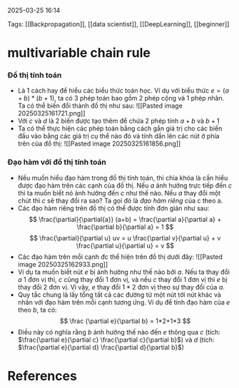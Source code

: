 2025-03-25 16:14


Tags: [[Backpropagation]], [[data scientist]], [[DeepLearning]], [[beginner]]

# multivariable chain rule
### Đồ thị tính toán
- Là 1 cách hay để hiểu các biểu thức toán học. Ví dụ với biểu thức $e = (a+b)*(b+1)$, ta có 3 phép toán bao gồm 2 phép cộng và 1 phép nhân. Ta có thể biến đổi thành đồ thị như sau:
![[Pasted image 20250325161721.png]]
- Với $c$ và $d$ là 2 biến được tạo thêm để chứa 2 phép tính $a+b$ và $b+1$
- Ta có thể thực hiện các phép toán bằng cách gắn giá trị cho các biến đầu vào bằng các giá trị cụ thể nào đó và tính dần lên các nút ở phía trên của đồ thị:
![[Pasted image 20250325161856.png]]
### Đạo hàm với đồ thị tính toán
- Nếu muốn hiểu đạo hàm trong đồ thị tính toán, thì chìa khóa là cần hiểu được đạo hàm trên các cạnh của đồ thị. Nếu $a$ ảnh hưởng trực tiếp đến $c$ thì ta muốn biết nó ảnh hưởng đến $c$ như thế nào. Nếu $a$ thay đổi một chút thì $c$ sẽ thay đổi ra sao? Ta gọi đó là *đạo hàm riêng* của c theo a.
- Các đạo hàm riêng trên đồ thị có thể được tính đơn giản như sau:
$$ \frac{\partial}{\partial{a}} (a+b) = \frac{\partial a}{\partial a} + \frac{\partial b}{\partial a} = 1
$$
$$
\frac{\partial}{\partial u} uv = u \frac{\partial v}{\partial u} + v \frac{\partial u}{\partial u} = v
$$
- Các đạo hàm trên mỗi cạnh đc thể hiện trên đồ thị dưới đây:
![[Pasted image 20250325162933.png]]
- Ví dụ ta muốn biết nút $e$ bị ảnh hưởng như thế nào bởi $a$. Nếu ta thay đổi $a$ 1 đơn vị thì, $c$ cũng thay đổi 1 đơn vị, và nếu $c$ thay đổi 1 đơn vị thì $e$ bị thay đổi 2 đơn vị. Vì vậy, $e$ thay đổi $1*2$ đơn vị theo sự thay đổi của $a$.
- Quy tắc chung là lấy tổng tất cả các đường từ một nút tới nút khác và nhân với đạo hàm trên mỗi cạnh tương ứng. Ví dụ để tính đạo hàm của $e$ theo $b$, ta có:
$$
\frac {\partial e}{\partial b} = 1*2+1*3
$$
- Điều này có nghĩa rằng $b$ ảnh hưởng thế nào đến $e$ thông qua $c$ (tích: $\frac{\partial e}{\partial c} \frac{\partial c}{\partial b}$) và $d$ (tích: $\frac{\partial e}{\partial d} \frac{\partial d}{\partial b}$)
# References
